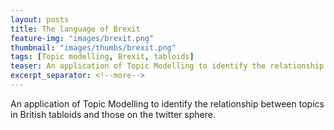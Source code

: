 ```yaml
---
layout: posts
title: The language of Brexit
feature-img: "images/brexit.png"
thumbnail: "images/thumbs/brexit.png"
tags: [Topic modelling, Brexit, tabloids]
teaser: An application of Topic Modelling to identify the relationship between topics in British tabloids and those on the twitter sphere.
excerpt_separator: <!--more-->
---
```


An application of Topic Modelling to identify the relationship between topics in British tabloids and those on the twitter sphere.
<!--more-->




